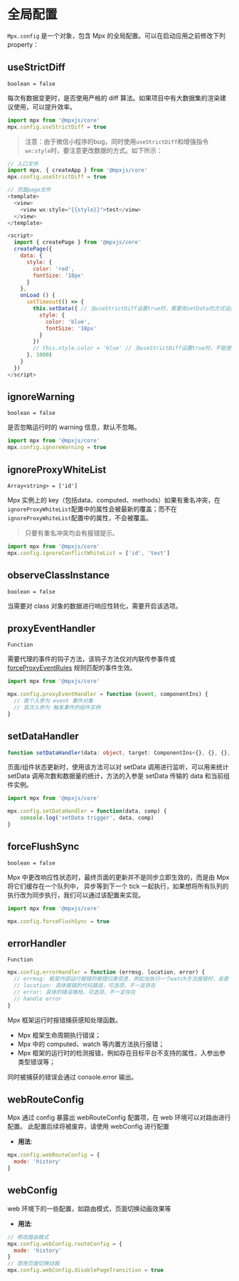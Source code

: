 
# 全局配置

`Mpx.config` 是一个对象，包含 Mpx 的全局配置。可以在启动应用之前修改下列 property：

## useStrictDiff

`boolean = false`

每次有数据变更时，是否使用严格的 diff 算法。如果项目中有大数据集的渲染建议使用，可以提升效率。

``` javascript
import mpx from '@mpxjs/core'
mpx.config.useStrictDiff = true
```

> 注意：由于微信小程序的bug，同时使用`useStrictDiff`和增强指令`wx:style`时，要注意更改数据的方式。如下所示：

``` javascript
// 入口文件
import mpx, { createApp } from '@mpxjs/core'
mpx.config.useStrictDiff = true

// 页面page文件
<template>
  <view>
    <view wx:style="{{style}}">test</view>
  </view>
</template>

<script>
  import { createPage } from '@mpxjs/core'
  createPage({
    data: {
      style: {
        color: 'red',
        fontSize: '18px'
      }
    },
    onLoad () {
      setTimeout(() => {
        this.setData({ // 当useStrictDiff设置true时，需要用setData的方式设置整个style对象
          style: {
            color: 'blue',
            fontSize: '18px'
          }
        })
        // this.style.color = 'blue' // 当useStrictDiff设置true时，不能使用这种方式，style不会生效
      }, 1000)
    }
  })
</script>
```

## ignoreWarning

`boolean = false`

是否忽略运行时的 warning 信息，默认不忽略。

```js
import mpx from '@mpxjs/core'
mpx.config.ignoreWarning = true
```

## ignoreProxyWhiteList

`Array<string> = ['id']`

Mpx 实例上的 key（包括data、computed、methods）如果有重名冲突，在`ignoreProxyWhiteList`配置中的属性会被最新的覆盖；而不在`ignoreProxyWhiteList`配置中的属性，不会被覆盖。

> 只要有重名冲突均会有报错提示。

``` javascript
import mpx from '@mpxjs/core'
mpx.config.ignoreConflictWhiteList = ['id', 'test']
```

## observeClassInstance

`boolean = false`

当需要对 class 对象的数据进行响应性转化，需要开启该选项。

## proxyEventHandler

`Function`

需要代理的事件的钩子方法，该钩子方法仅对内联传参事件或 [forceProxyEventRules](/api/compile.html#forceproxyeventrules) 规则匹配的事件生效。

```js
import mpx from '@mpxjs/core'

mpx.config.proxyEventHandler = function (event, componentIns) {
  // 首个入参为 event 事件对象
  // 其次入参为 触发事件的组件实例
}
```

## setDataHandler

```ts
function setDataHandler(data: object, target: ComponentIns<{}, {}, {}, {}, []>): any
```

页面/组件状态更新时，使用该方法可以对 setData 调用进行监听，可以用来统计 setData 调用次数和数据量的统计，方法的入参是 setData 传输的 data 和当前组件实例。

```js
import mpx from '@mpxjs/core'

mpx.config.setDataHandler = function(data, comp) {
    console.log('setData trigger', data, comp)
}
```

## forceFlushSync

`boolean = false`

Mpx 中更改响应性状态时，最终页面的更新并不是同步立即生效的，而是由 Mpx 将它们缓存在一个队列中， 异步等到下一个 tick 一起执行，如果想将所有队列的执行改为同步执行，我们可以通过该配置来实现。

```js
import mpx from '@mpxjs/core'

mpx.config.forceFlushSync = true
```

## errorHandler

`Function`

```js
mpx.config.errorHandler = function (errmsg, location, error) {
  // errmsg: 框架内部运行报错的报错归类信息，例如当执行一个watch方法报错时，会是 "Unhandled error occurs during execution of watch callback!"
  // location: 具体报错的代码路径，可选项，不一定存在
  // error: 具体的错误堆栈，可选项，不一定存在
  // handle error
}
```

Mpx 框架运行时报错捕获感知处理函数。

* Mpx 框架生命周期执行错误；
* Mpx 中的 computed、watch 等内置方法执行报错；
* Mpx 框架的运行时的检测报错，例如存在目标平台不支持的属性，入参出参类型错误等；

同时被捕获的错误会通过 console.error 输出。

## webRouteConfig
Mpx 通过 config 暴露出 webRouteConfig 配置项，在 web 环境可以对路由进行配置。
此配置后续将被废弃，请使用 webConfig 进行配置

- **用法**:
```js
mpx.config.webRouteConfig = {
  mode: 'history'
}
```

## webConfig
web 环境下的一些配置，如路由模式，页面切换动画效果等

- **用法**:
```js
// 修改路由模式
mpx.config.webConfig.routeConfig = {
  mode: 'history'
}
// 禁用页面切换动画
mpx.config.webConfig.disablePageTransition = true
```
